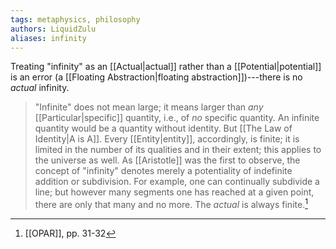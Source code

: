 ```yaml
---
tags: metaphysics, philosophy
authors: LiquidZulu
aliases: infinity
---
```


Treating "infinity" as an [[Actual|actual]] rather than a [[Potential|potential]] is an error (a [[Floating Abstraction|floating abstraction]])---there is no *actual* infinity. 

>"Infinite" does not mean large; it means larger than *any* [[Particular|specific]] quantity, i.e., of *no* specific quantity. An infinite quantity would be a quantity without identity. But [[The Law of Identity|A is A]]. Every [[Entity|entity]], accordingly, is finite; it is limited in the number of its qualities and in their extent; this applies to the universe as well. As [[Aristotle]] was the first to observe, the concept of "infinity" denotes merely a potentiality of indefinite addition or subdivision. For example, one can continually subdivide a line; but however many segments one has reached at a given point, there are only that many and no more. The *actual* is always finite.[^1]

[^1]: [[OPAR]], pp. 31-32